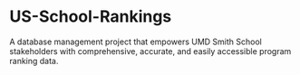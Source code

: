 # US-School-Rankings
A database management project that empowers UMD Smith School stakeholders with comprehensive, accurate, and easily accessible program ranking data.
